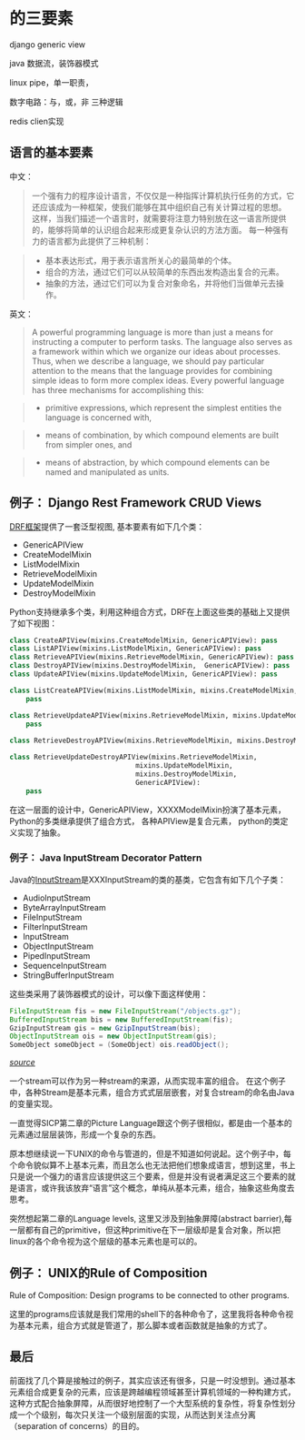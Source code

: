 # 的三要素

django generic view

java 数据流，装饰器模式

linux pipe，单一职责，

数字电路：与，或，非 三种逻辑

redis clien实现

## 语言的基本要素

中文：
> 一个强有力的程序设计语言，不仅仅是一种指挥计算机执行任务的方式，它还应该成为一种框架，使我们能够在其中组织自己有关计算过程的思想。 这样，当我们描述一个语言时，就需要将注意力特别放在这一语言所提供的，能够将简单的认识组合起来形成更复杂认识的方法方面。 每一种强有力的语言都为此提供了三种机制：

> * 基本表达形式，用于表示语言所关心的最简单的个体。
> * 组合的方法，通过它们可以从较简单的东西出发构造出复合的元素。
> * 抽象的方法，通过它们可以为复合对象命名，并将他们当做单元去操作。

英文：
> A powerful programming language is more than just a means for instructing a computer to perform tasks. The language also serves as a framework within which we organize our ideas about processes. Thus, when we describe a language, we should pay particular attention to the means that the language provides for combining simple ideas to form more complex ideas. Every powerful language has three mechanisms for accomplishing this:

> * primitive expressions, which represent the simplest entities the language is concerned with,

> * means of combination, by which compound elements are built from simpler ones, and

> * means of abstraction, by which compound elements can be named and manipulated as units.

## 例子： Django Rest Framework CRUD Views

[DRF框架][1]提供了一套泛型视图, 基本要素有如下几个类：

 - GenericAPIView
 - CreateModelMixin
 - ListModelMixin
 - RetrieveModelMixin
 - UpdateModelMixin
 - DestroyModelMixin
    
Python支持继承多个类，利用这种组合方式，DRF在上面这些类的基础上又提供了如下视图：

```python
class CreateAPIView(mixins.CreateModelMixin, GenericAPIView): pass
class ListAPIView(mixins.ListModelMixin, GenericAPIView): pass
class RetrieveAPIView(mixins.RetrieveModelMixin, GenericAPIView): pass
class DestroyAPIView(mixins.DestroyModelMixin,  GenericAPIView): pass
class UpdateAPIView(mixins.UpdateModelMixin, GenericAPIView): pass

class ListCreateAPIView(mixins.ListModelMixin, mixins.CreateModelMixin, GenericAPIView): 
    pass

class RetrieveUpdateAPIView(mixins.RetrieveModelMixin, mixins.UpdateModelMixin, GenericAPIView): 
    pass
    
class RetrieveDestroyAPIView(mixins.RetrieveModelMixin, mixins.DestroyModelMixin, GenericAPIView):            pass

class RetrieveUpdateDestroyAPIView(mixins.RetrieveModelMixin,
                               mixins.UpdateModelMixin,
                               mixins.DestroyModelMixin,
                               GenericAPIView):
    pass
```

 在这一层面的设计中，GenericAPIView，XXXXModelMixin扮演了基本元素，Python的多类继承提供了组合方式， 各种APIView是复合元素， python的类定义实现了抽象。
 
  
### 例子： Java InputStream Decorator Pattern
  
  Java的[InputStream][2]是XXXInputStream的类的基类，它包含有如下几个子类：
  
 - AudioInputStream    
 - ByteArrayInputStream   
 - FileInputStream  
 - FilterInputStream   
 - InputStream   
 - ObjectInputStream 
 - PipedInputStream   
 - SequenceInputStream   
 - StringBufferInputStream

这些类采用了装饰器模式的设计，可以像下面这样使用：

```java
FileInputStream fis = new FileInputStream("/objects.gz");
BufferedInputStream bis = new BufferedInputStream(fis);
GzipInputStream gis = new GzipInputStream(bis);
ObjectInputStream ois = new ObjectInputStream(gis);
SomeObject someObject = (SomeObject) ois.readObject();
```
*[source][3]*

一个stream可以作为另一种stream的来源，从而实现丰富的组合。
在这个例子中，各种Stream是基本元素，组合方式式层层嵌套，对复合stream的命名由Java的变量实现。

一直觉得SICP第二章的Picture Language跟这个例子很相似，都是由一个基本的元素通过层层装饰，形成一个复杂的东西。

  [1]: http://www.django-rest-framework.org/
  [2]: https://docs.oracle.com/javase/7/docs/api/java/io/InputStream.html
  [3]: http://stackoverflow.com/questions/6366385/decorator-pattern-for-io
  
  原本想继续说一下UNIX的命令与管道的，但是不知道如何说起。这个例子中，每个命令貌似算不上基本元素，而且怎么也无法把他们想象成语言，想到这里，书上只是说一个强力的语言应该提供这三个要素，但是并没有说者满足这三个要素的就是语言，或许我该放弃“语言”这个概念，单纯从基本元素，组合，抽象这些角度去思考。
  
突然想起第二章的Language levels, 这里又涉及到抽象屏障(abstract barrier),每一层都有自己的primitive，但这种primitive在下一层级却是复合对象，所以把linux的各个命令视为这个层级的基本元素也是可以的。

## 例子： UNIX的Rule of Composition

Rule of Composition: Design programs to be connected to other programs.

这里的programs应该就是我们常用的shell下的各种命令了，这里我将各种命令视为基本元素，组合方式就是管道了，那么脚本或者函数就是抽象的方式了。


## 最后

前面找了几个算是接触过的例子，其实应该还有很多，只是一时没想到。通过基本元素组合成更复杂的元素，应该是跨越编程领域甚至计算机领域的一种构建方式，这种方式配合抽象屏障，从而很好地控制了一个大型系统的复杂性，将复杂性划分成一个个级别，每次只关注一个级别层面的实现，从而达到关注点分离（separation of concerns）的目的。


